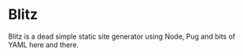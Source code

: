 # Blitz

Blitz is a dead simple static site generator using Node, Pug and bits of YAML here and there.
